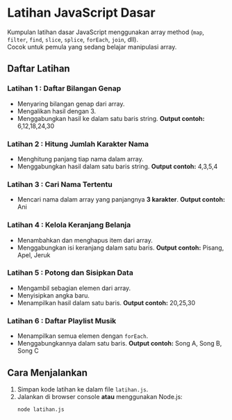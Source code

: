 # Latihan JavaScript Dasar
Kumpulan latihan dasar JavaScript menggunakan array method (`map`, `filter`, `find`, `slice`, `splice`, `forEach`, `join`, dll).  
Cocok untuk pemula yang sedang belajar manipulasi array.

## Daftar Latihan

### Latihan 1 : Daftar Bilangan Genap
- Menyaring bilangan genap dari array.
- Mengalikan hasil dengan 3.
- Menggabungkan hasil ke dalam satu baris string.
**Output contoh:**
  6,12,18,24,30

### Latihan 2 : Hitung Jumlah Karakter Nama
- Menghitung panjang tiap nama dalam array.
- Menggabungkan hasil dalam satu baris string.
**Output contoh:**
  4,3,5,4

### Latihan 3 : Cari Nama Tertentu
- Mencari nama dalam array yang panjangnya **3 karakter**.
**Output contoh:**
  Ani

### Latihan 4 : Kelola Keranjang Belanja
- Menambahkan dan menghapus item dari array.
- Menggabungkan isi keranjang dalam satu baris.
**Output contoh:**
  Pisang, Apel, Jeruk

### Latihan 5 : Potong dan Sisipkan Data
- Mengambil sebagian elemen dari array.
- Menyisipkan angka baru.
- Menampilkan hasil dalam satu baris.
**Output contoh:**
  20,25,30

### Latihan 6 : Daftar Playlist Musik
- Menampilkan semua elemen dengan `forEach`.
- Menggabungkannya dalam satu baris.
**Output contoh:**
  Song A, Song B, Song C

## Cara Menjalankan
1. Simpan kode latihan ke dalam file `latihan.js`.
2. Jalankan di browser console **atau** menggunakan Node.js:
   ```bash
   node latihan.js




